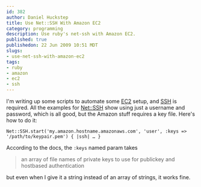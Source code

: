 ```yaml
--- 
id: 382
author: Daniel Huckstep
title: Use Net::SSH With Amazon EC2
category: programming
description: Use ruby's net-ssh with Amazon EC2.
published: true
publishedon: 22 Jun 2009 10:51 MDT
slugs: 
- use-net-ssh-with-amazon-ec2
tags: 
- ruby
- amazon
- ec2
- ssh
---
```

I'm writing up some scripts to automate some
[EC2](http://aws.amazon.com/ec2/) setup, and
[SSH](http://en.wikipedia.org/wiki/Secure_Shell) is required. All the
examples for [Net::SSH](http://net-ssh.rubyforge.org/) show using just a
username and password, which is all good, but the Amazon stuff requires
a key file. Here's how to do it:

    Net::SSH.start('my.amazon.hostname.amazonaws.com', 'user', :keys => '/path/to/keypair.pem') { |ssh| … }

According to the docs, the `:keys` named param takes

> an array of file names of private keys to use for publickey and
> hostbased authentication

but even when I give it a string instead of an array of strings, it
works fine.
